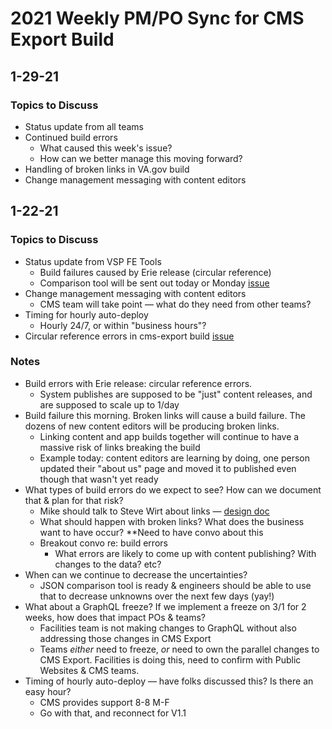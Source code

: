 # 2021 Weekly PM/PO Sync for CMS Export Build

## 1-29-21

### Topics to Discuss
* Status update from all teams
* Continued build errors
   * What caused this week's issue? 
   * How can we better manage this moving forward?
* Handling of broken links in VA.gov build
* Change management messaging with content editors

## 1-22-21

### Topics to Discuss
* Status update from VSP FE Tools
   * Build failures caused by Erie release (circular reference)
   * Comparison tool will be sent out today or Monday [issue](https://app.zenhub.com/workspaces/vsp---frontend-tools-5fc9325744944e0015ed1861/issues/department-of-veterans-affairs/va.gov-team/13762)
* Change management messaging with content editors
   * CMS team will take point — what do they need from other teams?
* Timing for hourly auto-deploy
   * Hourly 24/7, or within "business hours"?
* Circular reference errors in cms-export build [issue](https://app.zenhub.com/workspaces/vsp---frontend-tools-5fc9325744944e0015ed1861/issues/department-of-veterans-affairs/va.gov-team/13762)

### Notes

* Build errors with Erie release: circular reference errors.
   * System publishes are supposed to be "just" content releases, and are supposed to scale up to 1/day
* Build failure this morning. Broken links will cause a build failure. The dozens of new content editors will be producing broken links. 
   * Linking content and app builds together will continue to have a massive risk of links breaking the build
   * Example today: content editors are learning by doing, one person updated their "about us" page and moved it to published even though that wasn't yet ready 
* What types of build errors do we expect to see? How can we document that & plan for that risk? 
   * Mike should talk to Steve Wirt about links — [design doc](https://github.com/department-of-veterans-affairs/va.gov-team/blob/7785e85e3c68452857ec510ed5d2cb22bbd5f6cc/platform/engineering/design-docs/2020-09-27-broken-links.md)
   * What should happen with broken links? What does the business want to have occur? **Need to have convo about this
   * Breakout convo re: build errors
      * What errors are likely to come up with content publishing? With changes to the data? etc? 
* When can we continue to decrease the uncertainties? 
   * JSON comparison tool is ready & engineers should be able to use that to decrease unknowns over the next few days (yay!)
* What about a GraphQL freeze? If we implement a freeze on 3/1 for 2 weeks, how does that impact POs & teams? 
   * Facilities team is not making changes to GraphQL without also addressing those changes in CMS Export
   * Teams _either_ need to freeze, _or_ need to own the parallel changes to CMS Export. Facilities is doing this, need to confirm with Public Websites & CMS teams. 
* Timing of hourly auto-deploy — have folks discussed this? Is there an easy hour? 
   * CMS provides support 8-8 M-F 
   * Go with that, and reconnect for V1.1 

